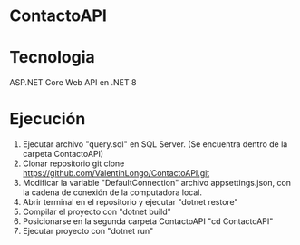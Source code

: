 # ContactoAPI

# Tecnologia
ASP.NET Core Web API en .NET 8

# Ejecución
1. Ejecutar archivo "query.sql" en SQL Server. (Se encuentra dentro de la carpeta ContactoAPI)
2. Clonar repositorio git clone https://github.com/ValentinLongo/ContactoAPI.git
3. Modificar la variable "DefaultConnection" archivo appsettings.json, con la cadena de conexión de la computadora local.
4. Abrir terminal en el repositorio y ejecutar "dotnet restore"
5. Compilar el proyecto con "dotnet build"
6. Posicionarse en la segunda carpeta ContactoAPI "cd ContactoAPI"
7. Ejecutar proyecto con "dotnet run"
